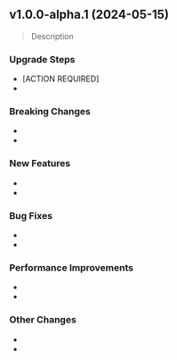 ## v1.0.0-alpha.1 (2024-05-15)

> Description

### Upgrade Steps

- [ACTION REQUIRED]
-

### Breaking Changes

-
-

### New Features

-
-

### Bug Fixes

-
-

### Performance Improvements

-
-

### Other Changes

-
-
